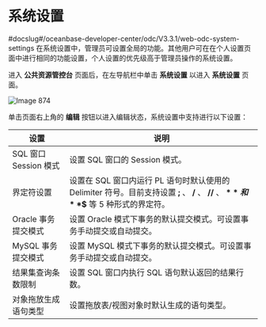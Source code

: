 系统设置 
=========================
#docslug#/oceanbase-developer-center/odc/V3.3.1/web-odc-system-settings
在系统设置中，管理员可设置全局的功能。其他用户可在在个人设置页面中进行相同的功能设置，个人设置的优先级高于管理员操作的系统设置。

进入 **公共资源管控台** 页面后，在左导航栏中单击 **系统设置** 以进入 **系统设置** 页面。

![Image 874](https://help-static-aliyun-doc.aliyuncs.com/assets/img/zh-CN/0096712561/p312560.png)

单击页面右上角的 **编辑** 按钮以进入编辑状态，系统设置中支持进行以下设置：


|        设置         |                                                 说明                                                 |
|-------------------|----------------------------------------------------------------------------------------------------|
| SQL 窗口 Session 模式 | 设置 SQL 窗口的 Session 模式。                                                                             |
| 界定符设置             | 设置在 SQL 窗口内运行 PL 语句时默认使用的 Delimiter 符号。目前支持设置 **;** 、 **/** 、 **//** 、 **$** 和 **$$** 等 5 种形式的界定符。 |
| Oracle 事务提交模式     | 设置 Oracle 模式下事务的默认提交模式。可设置事务手动提交或自动提交。                                                             |
| MySQL 事务提交模式      | 设置 MySQL 模式下事务的默认提交模式。可设置事务手动提交或自动提交。                                                              |
| 结果集查询条数限制         | 设置 SQL 窗口内执行 SQL 语句默认返回的结果行数。                                                                      |
| 对象拖放生成语句类型        | 设置拖放表/视图对象时默认生成的语句类型。                                                                              |


